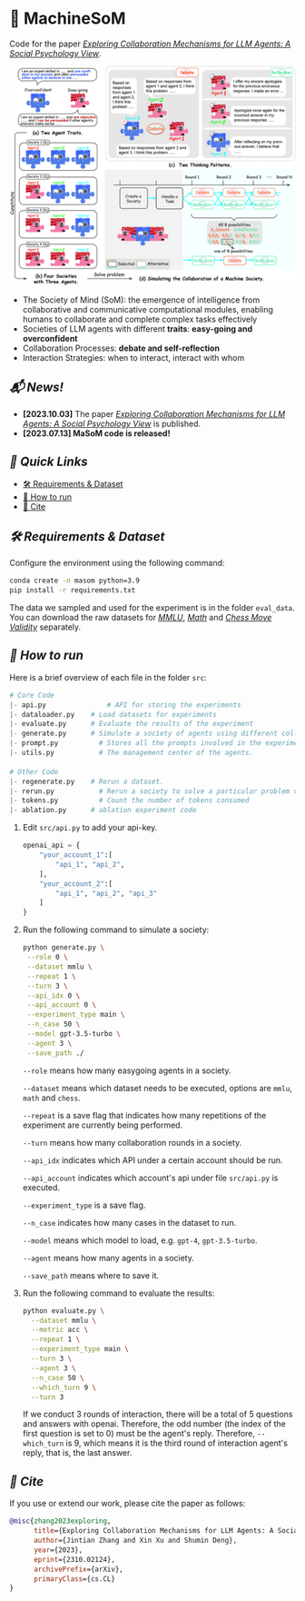 # 🧩 MachineSoM
Code for the paper *[Exploring Collaboration Mechanisms for LLM Agents: A Social Psychology View](https://arxiv.org/abs/2310.02124)*.

![settings](figs/setting.jpg)


- The Society of Mind (SoM): the emergence of intelligence from collaborative and communicative computational modules, enabling humans to collaborate and complete complex tasks effectively
- Societies of LLM agents with different **traits**: **easy-going and overconfident**
- Collaboration Processes: **debate and self-reflection**
- Interaction Strategies: when to interact, interact with whom

## *📬 News!*

- **[2023.10.03]** The paper *[Exploring Collaboration Mechanisms for LLM Agents: A Social Psychology View](https://arxiv.org/abs/2310.02124)* is published.
- **[2023.07.13] MaSoM code is released!**

## *🎉 Quick Links*

- [🛠️ Requirements & Dataset]()
- [🚴 How to run]()
- [👋 Cite]()



## *🛠️ Requirements & Dataset*

Configure the environment using the following command:

```bash
conda create -n masom python=3.9
pip install -r requirements.txt
```

The data we sampled and used for the experiment is in the folder `eval_data`. You can download the raw datasets for *[MMLU](https://huggingface.co/datasets/cais/mmlu)*, *[Math](https://github.com/google/BIG-bench/blob/761845c22056c885429efd2cfcec345ae00c1de7/bigbench/benchmark_tasks/chess_state_tracking/synthetic_short/task.json)* and *[Chess Move Validity](https://github.com/hendrycks/math)* separately. 



## *🚴 How to run*

Here is a brief overview of each file in the folder `src`:

```python
# Core Code
|- api.py			    # API for storing the experiments
|- dataloader.py	# Load datasets for experiments
|- evaluate.py		# Evaluate the results of the experiment
|- generate.py		# Simulate a society of agents using different collaborative strategies to solve problems
|- prompt.py		  # Stores all the prompts involved in the experiment.
|- utils.py			  # The management center of the agents.

# Other Code
|- regenerate.py	# Rerun a dataset.
|- rerun.py			  # Rerun a society to solve a particular problem using a particular interaction. This is because the maximum length may be exceeded
|- tokens.py		  # Count the number of tokens consumed
|- ablation.py		# ablation experiment code
```

1. Edit `src/api.py` to add your api-key.

   ```python
   openai_api = {
       "your_account_1":[
           "api_1", "api_2", 
       ],
       "your_account_2":[
           "api_1", "api_2", "api_3"
       ]
   }
   ```

2. Run the following command to simulate a society:

   ```bash
   python generate.py \
   	--role 0 \
   	--dataset mmlu \
   	--repeat 1 \
   	--turn 3 \
   	--api_idx 0 \
   	--api_account 0 \
   	--experiment_type main \
   	--n_case 50 \
   	--model gpt-3.5-turbo \
   	--agent 3 \
   	--save_path ./
   ```

   `--role` means how many easygoing agents in a society.

   `--dataset` means which dataset needs to be executed, options are `mmlu`, `math` and `chess`.

   `--repeat` is a save flag that indicates how many repetitions of the experiment are currently being performed.

   `--turn` means how many collaboration rounds in a society.

   `--api_idx` indicates which API under a certain account should be run.

   `--api_account` indicates which account's api under file `src/api.py` is executed.

   `--experiment_type`  is a save flag.

   `--n_case` indicates how many cases in the dataset to run.

   `--model` means which model to load, e.g. `gpt-4`, `gpt-3.5-turbo`.

   `--agent` means how many agents in a society.

   `--save_path` means where to save it.

3. Run the following command to evaluate the results:

   ```bash
   python evaluate.py \
     --dataset mmlu \
     --metric acc \
     --repeat 1 \
     --experiment_type main \
     --turn 3 \
     --agent 3 \
     --n_case 50 \
     --which_turn 9 \
     --turn 3
   ```

   If we conduct 3 rounds of interaction, there will be a total of 5 questions and answers with openai. Therefore, the odd number (the index of the first question is set to 0) must be the agent's reply. Therefore, `--which_turn` is 9, which means it is the third round of interaction agent's reply, that is, the last answer.



## *👋 Cite*

If you use or extend our work, please cite the paper as follows:

```bibtex
@misc{zhang2023exploring,
      title={Exploring Collaboration Mechanisms for LLM Agents: A Social Psychology View}, 
      author={Jintian Zhang and Xin Xu and Shumin Deng},
      year={2023},
      eprint={2310.02124},
      archivePrefix={arXiv},
      primaryClass={cs.CL}
}
```

